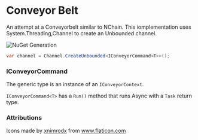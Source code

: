 # Conveyor Belt
An attempt at a Conveyorbelt similar to NChain. This iomplementation uses System.Threading,Channel to create an Unbounded channel.

![NuGet Generation](https://github.com/Talista/Conveyor/workflows/NuGet%20Generation/badge.svg)

```c#
var channel = Channel.CreateUnbounded<IConveyorCommand<T>>();
```
### IConveyorCommand<T>

The generic type is an instance of an `IConveyorContext`.

`IConveyorCommand<T>` has a `Run()` method that runs Async with a `Task` return type.

### Attributions

<div>Icons made by <a href="https://www.flaticon.com/authors/xnimrodx" title="xnimrodx">xnimrodx</a> from <a href="https://www.flaticon.com/" title="Flaticon">www.flaticon.com</a></div>

